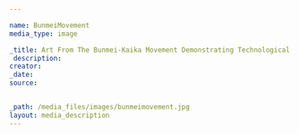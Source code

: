 ```yaml
---

name: BunmeiMovement
media_type: image

_title: Art From The Bunmei-Kaika Movement Demonstrating Technological Developments
 description: 
creator: 
_date:
source: 


_path: /media_files/images/bunmeimovement.jpg 
layout: media_description
---
```

